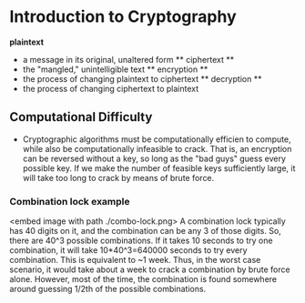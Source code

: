 # Introduction to Cryptography


**plaintext**
- a message in its original, unaltered form
** ciphertext ** 
- the "mangled," unintelligible text
** encryption **
- the process of changing plaintext to ciphertext
** decryption ** 
- the process of changing ciphertext to plaintext

## Computational Difficulty

- Cryptographic algorithms must be computationally efficien to compute, while also be computationally infeasible to crack.
That is, an encryption can be reversed without a key, so long as the "bad guys" guess every possible key.
If we make the number of feasible keys sufficiently large, it will take too long to crack by means of brute force.

### Combination lock example
<embed image with path ./combo-lock.png>
A combination lock typically has 40 digits on it, and the combination can be any 3 of those digits.
So, there are 40^3 possible combinations.
If it takes 10 seconds to try one combination, it will take 10*40^3=640000 seconds to try every combination.
This is equivalent to ~1 week.
Thus, in the worst case scenario, it would take about a week to crack a combination by brute force alone. However, most of the time, the combination is found somewhere around guessing 1/2th of the possible combinations.

